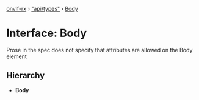 [onvif-rx](../README.md) › ["api/types"](../modules/_api_types_.md) › [Body](_api_types_.body.md)

# Interface: Body

Prose in the spec does not specify that attributes are allowed on the Body element

## Hierarchy

* **Body**
